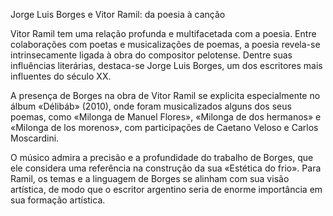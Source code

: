 Jorge Luis Borges e Vitor Ramil: da poesia à canção

 Vitor Ramil tem uma relação profunda e multifacetada com a poesia. Entre colaborações com poetas e musicalizações de poemas, a poesia revela-se intrinsecamente ligada à obra do compositor pelotense. Dentre suas influências literárias, destaca-se Jorge Luis Borges, um dos escritores mais influentes do século XX.

A presença de Borges na obra de Vitor Ramil se explicita especialmente no álbum «Délibáb» (2010), onde foram musicalizados alguns dos seus poemas, como «Milonga de Manuel Flores», «Milonga de dos hermanos» e «Milonga de los morenos», com participações de Caetano Veloso e Carlos Moscardini.

O músico admira a precisão e a profundidade do trabalho de Borges, que ele considera uma referência na construção da sua «Estética do frio». Para Ramil, os temas e a linguagem de Borges se alinham com sua visão artística, de modo que o escritor argentino seria de enorme importância em sua formação artística.
